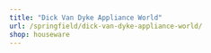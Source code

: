```yaml
---
title: "Dick Van Dyke Appliance World"
url: /springfield/dick-van-dyke-appliance-world/
shop: houseware
---
```

